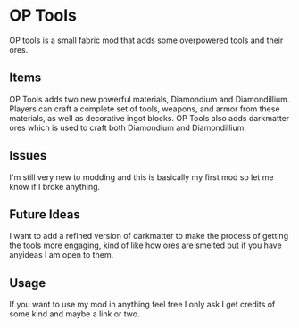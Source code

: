 # OP Tools
OP tools is a small fabric mod that adds some overpowered tools and their ores. 

## Items
OP Tools adds two new powerful materials, Diamondium and Diamondillium. Players can craft a complete set of tools, weapons, and armor from these materials, as well as decorative ingot blocks.
OP Tools also adds darkmatter ores which is used to craft both Diamondium and Diamondillium.

## Issues
I'm still very new to modding and this is basically my first mod so let me know if I broke anything.

## Future Ideas
I want to add a refined version of darkmatter to make the process of getting the tools more engaging, kind of like how ores are smelted but if you have anyideas I am open to them.

## Usage
If you want to use my mod in anything feel free I only ask I get credits of some kind and maybe a link or two. 
